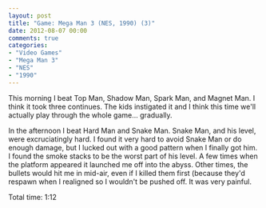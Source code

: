 ```yaml
---
layout: post
title: "Game: Mega Man 3 (NES, 1990) (3)"
date: 2012-08-07 00:00
comments: true
categories:
- "Video Games"
- "Mega Man 3"
- "NES"
- "1990"
---
```


This morning I beat Top Man, Shadow Man, Spark Man, and Magnet
Man. I think it took three continues. The kids instigated it and I
think this time we'll actually play through the whole
game... gradually.

In the afternoon I beat Hard Man and Snake Man. Snake Man, and
his level, were excruciatingly hard. I found it very hard to
avoid Snake Man or do enough damage, but I lucked out with a good
pattern when I finally got him. I found the smoke stacks to be
the worst part of his level. A few times when the platform
appeared it launched me off into the abyss. Other times, the
bullets would hit me in mid-air, even if I killed them first
(because they'd respawn when I realigned so I wouldn't be pushed
off. It was very painful.

Total time: 1:12
